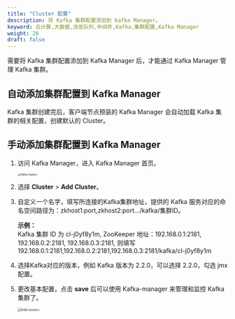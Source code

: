 ```yaml
---
title: "Cluster 配置"
description: 将 Kafka 集群配置添加到 Kafka Manager。
keyword: 云计算,大数据,消息队列,中间件,Kafka,集群配置,Kafka Manager
weight: 20
draft: false
---
```


需要将 Kafka 集群配置添加到 Kafka Manager 后，才能通过 Kafka Manager 管理 Kafka 集群。

## 自动添加集群配置到 Kafka Manager

Kafka 集群创建完后，客户端节点预装的 Kafka Manager 会自动加载 Kafka 集群的相关配置，创建默认的 Cluster。

## 手动添加集群配置到 Kafka Manager

1. 访问 Kafka Manager，进入 Kafka Manager 首页。

   <img src="../../../_images/clusters.png" alt="Kafka clusters" style="zoom:40%;" />  

2. 选择 **Cluster** > **Add Cluster**。
3. 自定义一个名字，填写所连接的Kafka集群地址，提供的 Kafka 服务对应的命名空间路径为：zkhost1:port,zkhost2:port…/kafka/集群ID。

   **示例：**     
   Kafka 集群 ID 为 cl-j0yf8y1m, ZooKeeper 地址：192.168.0.1:2181, 192.168.0.2:2181, 192.168.0.3:2181, 则填写 192.168.0.1:2181,192.168.0.2:2181,192.168.0.3:2181/kafka/cl-j0yf8y1m

4. 选择Kafka对应的版本，例如 Kafka 版本为 2.2.0，可以选择 2.2.0，勾选 jmx 配置。
5. 更改基本配置，点击 **save** 后可以使用 Kafka-manager 来管理和监控 Kafka 集群了。

   <img src="../../../_images/add_cluster.png" alt="Add clusters" style="zoom:50%;" />

